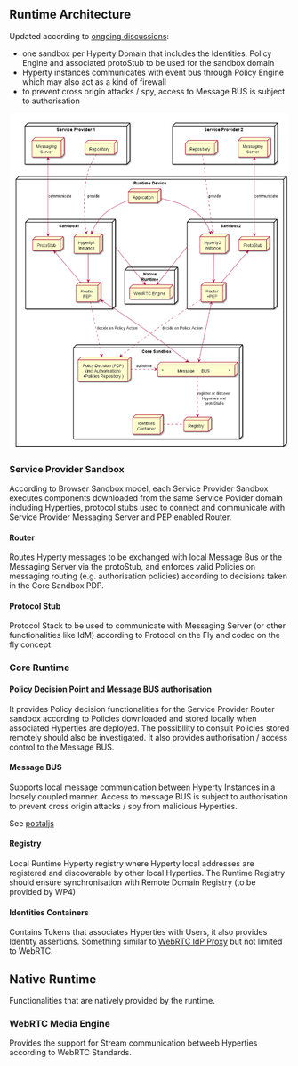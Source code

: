 ## Runtime Architecture

Updated according to [ongoing discussions](https://github.com/reTHINK-project/core-framework/issues/41):
* one sandbox per Hyperty Domain that includes the Identities, Policy Engine and associated protoStub to be used for the sandbox domain
* Hyperty instances communicates with event bus through Policy Engine which may also act as a kind of firewall
* to prevent cross origin attacks / spy, access to Message BUS is subject to authorisation


<!--
@startuml "Runtime_Architecture_new.png"


node "Service Provider 1" as SP1 {
	node Repository as Repo1
	node "Messaging\nServer" as Msg1

	Repo1 -[hidden]left- Msg1
}


node "Service Provider 2" as SP2 {
	node Repository as Repo2
	node "Messaging\nServer" as Msg2

	Repo2 -[hidden]right- Msg2
}

node "Runtime Device" as rt {
 node "Application" as App 

 SP1 -[hidden]down- App
 SP2 -[hidden]right- App

 node "Sandbox1" as Sand1 {

 node "Hyperty1\nInstance" as H1

 node "ProtoStub" as Proto1

 node "Router\nPEP" as PEP1

  H1 -down-> PEP1

  PEP1 -up-> Proto1

 }

node "Sandbox2" as Sand2 {

 node "Hyperty2\ninstance" as H2

 node "Router\n+PEP" as PEP2

  node "ProtoStub" as Proto2

  PEP2 -up-> Proto2

  H2 -down-> PEP2

 }

 App -down-> H1

 App -down-> H2


Repo1 ..down-> H1: provide

Repo2 ..down-> H2: provide

Msg1 <-down-> Proto1 : communicate

Msg2 <-down-> Proto2 : communicate

node "Core Sandbox" as core {

 node "*            Message      BUS                *" as Bus

 node "Registry" as Reg

 node "Identities\nContainer" as ID

 node "Policy Decision (PDP)\n(incl Authorisation)\n+Policies Repository )" as PDP
 }


node "Native\nRuntime" as native {
node "WebRTC Engine" as WRTC
	
}


 PDP ..right-> Bus : authorise

 PEP1 <-down-> Bus

 PEP2 <-down-> Bus

 PDP <-up.. PEP1 : decide on Policy Action

 PDP <-up.. PEP2 : decide on Policy Action

 Reg .left. ID

 Reg <-up. Bus: register or discover\nHyperties and\n protoStubs

 WRTC <-up- Sand1

 WRTC <-up- Sand2
 	}

@enduml
-->

![Runtime Architecture](Runtime_Architecture_new.png)

### Service Provider Sandbox

According to Browser Sandbox model, each Service Provider Sandbox executes components downloaded from the same Service Povider domain including Hyperties, protocol stubs used to connect and communicate with Service Provider Messaging Server and PEP enabled Router. 

#### Router

Routes Hyperty messages to be exchanged with local Message Bus or the Messaging Server via the protoStub, and enforces valid Policies on messaging routing (e.g. authorisation policies) according to decisions taken in the Core Sandbox PDP. 

#### Protocol Stub

Protocol Stack to be used to communicate with Messaging Server (or other functionalities like IdM) according to Protocol on the Fly and codec on the fly concept.

### Core Runtime

#### Policy Decision Point and Message BUS authorisation

It provides Policy decision functionalities for the Service Provider Router sandbox according to Policies downloaded and stored locally when associated Hyperties are deployed. The possibility to consult Policies stored remotely should also be investigated. It also provides authorisation / access control to the Message BUS.

#### Message BUS

Supports local message communication between Hyperty Instances in a loosely coupled manner. Access to message BUS is subject to authorisation to prevent cross origin attacks / spy from malicious Hyperties.

See [postaljs](https://github.com/postaljs/postal.js)

#### Registry

Local Runtime Hyperty registry where Hyperty local addresses are registered and discoverable by other local Hyperties. The Runtime Registry should ensure synchronisation with Remote Domain Registry (to be provided by WP4)

#### Identities Containers

Contains Tokens that associates Hyperties with Users, it also provides Identity assertions. Something similar to [WebRTC IdP Proxy](http://w3c.github.io/webrtc-pc/#identity) but not limited to WebRTC.

## Native Runtime

Functionalities that are natively provided by the runtime.

### WebRTC Media Engine

Provides the support for Stream communication betweeb Hyperties according to WebRTC Standards.


